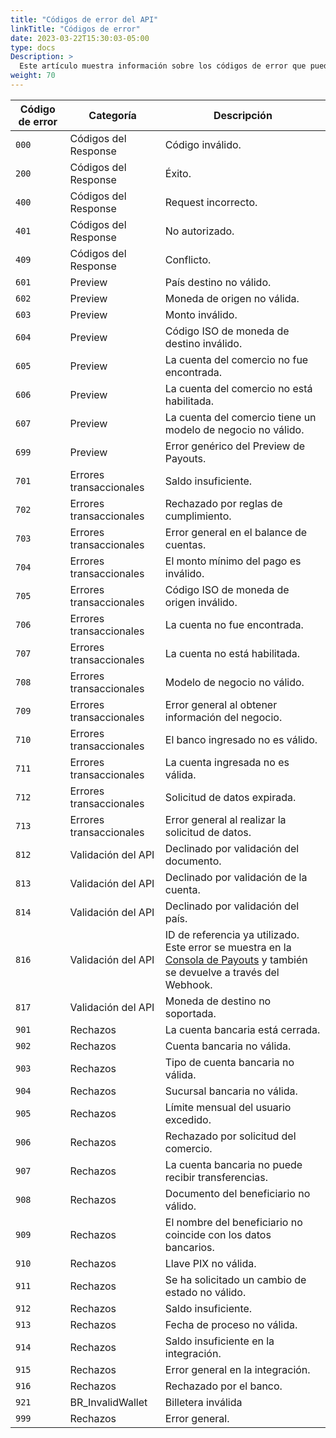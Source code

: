 ```yaml
---
title: "Códigos de error del API"
linkTitle: "Códigos de error"
date: 2023-03-22T15:30:03-05:00
type: docs
Description: >
  Este artículo muestra información sobre los códigos de error que puede encontrar al utilizar la integración de Payouts.
weight: 70
---
```


| Código de error | Categoría | Descripción |
|---|---|---|
| `000` | Códigos del Response | Código inválido. |
| `200` | Códigos del Response | Éxito. |
| `400` | Códigos del Response | Request incorrecto. |
| `401` | Códigos del Response | No autorizado. |
| `409` | Códigos del Response | Conflicto. |
| `601` | Preview | País destino no válido. |
| `602` | Preview | Moneda de origen no válida. |
| `603` | Preview | Monto inválido. |
| `604` | Preview | Código ISO de moneda de destino inválido. |
| `605` | Preview | La cuenta del comercio no fue encontrada. |
| `606` | Preview | La cuenta del comercio no está habilitada. |
| `607` | Preview | La cuenta del comercio tiene un modelo de negocio no válido. |
| `699` | Preview | Error genérico del Preview de Payouts. |
| `701` | Errores transaccionales | Saldo insuficiente. |
| `702` | Errores transaccionales | Rechazado por reglas de cumplimiento. |
| `703` | Errores transaccionales | Error general en el balance de cuentas. |
| `704` | Errores transaccionales | El monto mínimo del pago es inválido. |
| `705` | Errores transaccionales | Código ISO de moneda de origen inválido. |
| `706` | Errores transaccionales | La cuenta no fue encontrada. |
| `707` | Errores transaccionales | La cuenta no está habilitada. |
| `708` | Errores transaccionales | Modelo de negocio no válido. |
| `709` | Errores transaccionales | Error general al obtener información del negocio. |
| `710` | Errores transaccionales | El banco ingresado no es válido. |
| `711` | Errores transaccionales | La cuenta ingresada no es válida. |
| `712` | Errores transaccionales | Solicitud de datos expirada. |
| `713` | Errores transaccionales | Error general al realizar la solicitud de datos. |
| `812` | Validación del API | Declinado por validación del documento. |
| `813` | Validación del API | Declinado por validación de la cuenta. |
| `814` | Validación del API | Declinado por validación del país. |
| `816` | Validación del API | ID de referencia ya utilizado.<br>Este error se muestra en la [Consola de Payouts](../payouts-merchant-console.html) y también se devuelve a través del Webhook. |
| `817` | Validación del API | Moneda de destino no soportada. |
| `901` | Rechazos | La cuenta bancaria está cerrada. |
| `902` | Rechazos | Cuenta bancaria no válida. |
| `903` | Rechazos | Tipo de cuenta bancaria no válida. |
| `904` | Rechazos | Sucursal bancaria no válida. |
| `905` | Rechazos | Límite mensual del usuario excedido. |
| `906` | Rechazos | Rechazado por solicitud del comercio. |
| `907` | Rechazos | La cuenta bancaria no puede recibir transferencias. |
| `908` | Rechazos | Documento del beneficiario no válido. |
| `909` | Rechazos | El nombre del beneficiario no coincide con los datos bancarios. |
| `910` | Rechazos | Llave PIX no válida. |
| `911` | Rechazos | Se ha solicitado un cambio de estado no válido. |
| `912` | Rechazos | Saldo insuficiente. |
| `913` | Rechazos | Fecha de proceso no válida. |
| `914` | Rechazos | Saldo insuficiente en la integración. |
| `915` | Rechazos | Error general en la integración. |
| `916` | Rechazos | Rechazado por el banco. |
| `921` | BR_InvalidWallet | Billetera inválida |
| `999` | Rechazos | Error general. |


<!--| `000` | Códigos del Response | Código inválido. |
| `200` | Códigos del Response | Éxito. |
| `200` | Códigos del Response | Éxito. |
| `400` | Códigos del Response | Request incorrecto. |
| `401` | Códigos del Response | No autorizado. |
| `409` | Códigos del Response | Conflicto. |
| `601` | Purchase Preview | País destino no válido. |
| `602` | Purchase Preview | Moneda de origen no válida. |
| `603` | Purchase Preview | Monto invalido. |
| `604` | Purchase Preview | Código ISO de moneda de destino inválido. |
| `699` | Purchase Preview | Error genérico del Preview de Payouts. |
| `701` | Errores transaccionales | Saldo insuficiente. |
| `702` | Errores transaccionales | Rechazado por reglas de cumplimiento. |
| `703` | Errores transaccionales | Error general en el balance de cuentas. |
| `704` | Errores transaccionales | El monto mínimo del pago es inválido. |
| `812` | Validación del API | Declinado por validación del documento. |
| `813` | Validación del API | Declinado por validación de la cuenta. |
| `814` | Validación del API | Declinado por validación del país. |
| `816` | Validación del API | ID de referencia ya utilizado.<br>Este error no se muestra en la [Consola de Payouts](../payouts-merchant-console.html) pero se devuelve a través de la API. |
| `817` | Validación del API | Moneda de destino no soportada. |
| `901` | Rechazos | La cuenta bancaria está cerrada. |
| `902` | Rechazos | Cuenta bancaria no válida. |
| `903` | Rechazos | Tipo de cuenta bancaria no válida. |
| `904` | Rechazos | Sucursal bancaria no válida. |
| `905` | Rechazos | Límite mensual del usuario excedido. |
| `906` | Rechazos | Rechazado por solicitud del comercio. |
| `907` | Rechazos | La cuenta bancaria no puede recibir transferencias. |
| `908` | Rechazos | Documento del beneficiario no válido. |
| `909` | Rechazos | El nombre del beneficiario no coincide con los datos bancarios. |
| `910` | Rechazos | Llave PIX no válida. |
| `911` | Rechazos | Se ha solicitado un cambio de estado no válido. |
| `912` | Rechazos | Saldo insuficiente. |
| `913` | Rechazos | Fecha de proceso no válida. |
| `914` | Rechazos | Saldo insuficiente en la integración. |
| `915` | Rechazos | Error general en la integración. |
| `916` | Rechazos | Rechazado por el banco. |
| `999` | Rechazos | Error general. |-->